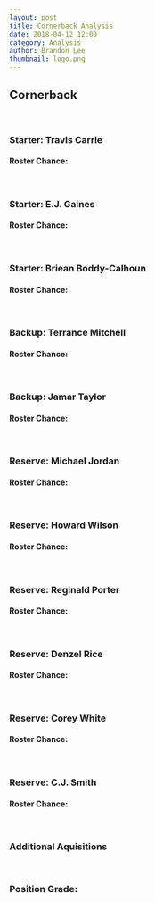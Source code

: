 ```yaml
---
layout: post
title: Cornerback Analysis
date: 2018-04-12 12:00
category: Analysis
author: Brandon Lee
thumbnail: logo.png
---
```


## Cornerback

<br>

### Starter: Travis Carrie



#### Roster Chance:

<br>

### Starter: E.J. Gaines



#### Roster Chance:

<br>

### Starter: Briean Boddy-Calhoun



#### Roster Chance:

<br>

### Backup: Terrance Mitchell



#### Roster Chance:

<br>

### Backup: Jamar Taylor



#### Roster Chance:

<br>

### Reserve: Michael Jordan



#### Roster Chance:

<br>

### Reserve: Howard Wilson



#### Roster Chance:

<br>

### Reserve: Reginald Porter



#### Roster Chance:

<br>

### Reserve: Denzel Rice



#### Roster Chance:

<br>

### Reserve: Corey White



#### Roster Chance:

<br>

### Reserve: C.J. Smith



#### Roster Chance:

<br>

### Additional Aquisitions



<br>

### Position Grade:
